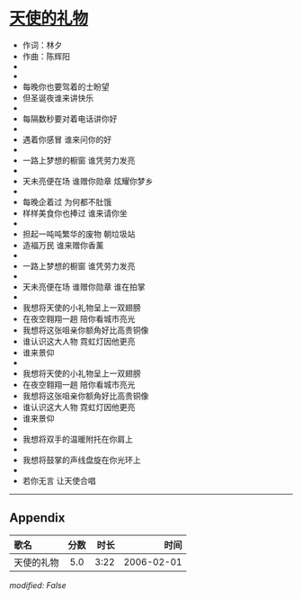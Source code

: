 # [天使的礼物](https://music.163.com/song?id=66091)

* 作词：林夕
* 作曲：陈辉阳
*
*
* 每晚你也要驾着的士盼望
* 但圣诞夜谁来讲快乐
* 
* 每隔数秒要对着电话讲你好
* 
* 遇着你感冒 谁来问你的好
* 
* 一路上梦想的橱窗 谁凭劳力发亮
* 
* 天未亮便在场 谁赠你勋章 炫耀你梦乡
* 
* 每晚企着过 为何都不肚饿
* 样样美食你也捧过 谁来请你坐
* 
* 担起一吨吨繁华的废物 朝垃圾站
* 造福万民 谁来赠你香薰
* 
* 一路上梦想的橱窗 谁凭劳力发亮
* 
* 天未亮便在场 谁赠你勋章 谁在拍掌
* 
* 我想将天使的小礼物呈上一双翅膀
* 在夜空翱翔一趟 陪你看城市亮光
* 我想将这张咀亲你额角好比高贵铜像
* 谁认识这大人物 霓虹灯因他更亮
* 谁来景仰
* 
* 我想将天使的小礼物呈上一双翅膀
* 在夜空翱翔一趟 陪你看城市亮光
* 我想将这张咀亲你额角好比高贵铜像
* 谁认识这大人物 霓虹灯因他更亮
* 谁来景仰
* 
* 我想将双手的温暖附托在你肩上
* 
* 我想将鼓掌的声线盘旋在你光环上
* 
* 若你无言 让天使合唱


---

## Appendix

|歌名|分数|时长|时间|
|:---|:---:|---:|---:|
|天使的礼物|5.0|3:22|2006-02-01

*modified: False*